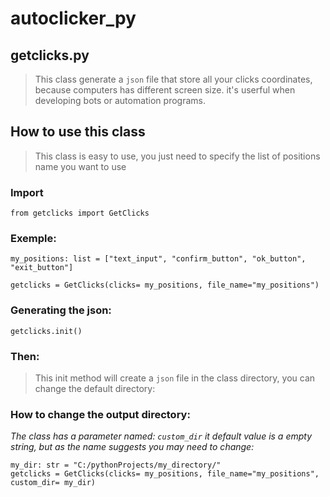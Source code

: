 # autoclicker_py

## getclicks.py
 > This class generate a `json` file that store all your clicks coordinates, because computers has different screen size.
 > it's userful when developing bots or automation programs.


## How to use this class
 
 > This class is easy to use, you just need to specify the list of positions name you want to use
 
 ### Import
 ```
 from getclicks import GetClicks
 ```
 
 ### Exemple:
 ```
 my_positions: list = ["text_input", "confirm_button", "ok_button", "exit_button"]
 
 getclicks = GetClicks(clicks= my_positions, file_name="my_positions")
 
 ```
 ### Generating the json:
 
 ```
 getclicks.init()
 ```
 
 ### Then:
 > This init method will create a `json` file in the class directory, you can change the default directory:
 
 ### How to change the output directory:
 _The class has a parameter named: `custom_dir` it default value is a empty string, but as the name suggests you may need to change:_
 
 ```
 my_dir: str = "C:/pythonProjects/my_directory/"
 getclicks = GetClicks(clicks= my_positions, file_name="my_positions", custom_dir= my_dir)
 ```
 
 
